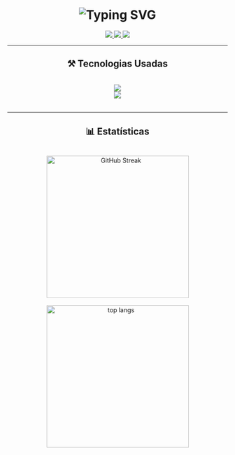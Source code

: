 
<h1 align="center">
 <img src="https://readme-typing-svg.herokuapp.com?font=Poppins&weight=600&size=22&duration=6000&color=DFDEDE&background=FFFFFF00&center=true&random=false&width=435&lines=Seja+Bem+Vindo!+%F0%9F%91%8B" alt="Typing SVG" />
</h1>
 
<div align="center"> 
  <a href="mailto:fmiotto47@gmail.com">
    <img src="https://img.shields.io/badge/Gmail-333333?style=for-the-badge&logo=gmail&logoColor=red" />
  </a>
  <a href="https://instagram.com/fe.miottoo" target="_blank">
    <img src="https://img.shields.io/badge/Instagram-E4405F?style=for-the-badge&logo=instagram&logoColor=white" target="_blank" />
  </a>
 <a href="https://www.linkedin.com/in/felipe-miotto-a947382b1/" target="_blank">
    <img src="https://img.shields.io/badge/LinkedIn-0077B5?style=for-the-badge&logo=linkedin&logoColor=white" target="_blank" />
  </a>
</div>

 <hr/>
 
<h2 align="center">⚒️ Tecnologias Usadas</h2>
<br/>
<div align="center">
    <img src="https://skillicons.dev/icons?i=react,html,css,vscode,github" /><br>
    <img src="https://skillicons.dev/icons?i=git,nodejs,javascript,postgres" /><br>
</div>

<br/>

<hr/>

<h2 align="center">📊 Estatísticas</h2>
<br>
<div align=center>
<img width=325 src="https://github-readme-stats.vercel.app/api?username=miottofelipee&theme=bear&show_icons=true&hide_border=false&count_private=true" alt="GitHub Streak" />
  <br/>
  
<br/>
  <img width=325 align="center" src="https://github-readme-stats.vercel.app/api/top-langs/?username=miottofelipee&theme=bear&show_icons=true&hide_border=false&layout=compact" alt="top langs" />
</div>
